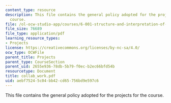 ```yaml
---
content_type: resource
description: This file contains the general policy adopted for the projects for the
  course.
file: /ol-ocw-studio-app/courses/6-001-structure-and-interpretation-of-computer-programs-spring-2005/aebf75245c04bb42cd65756bd9e597c6_collab_work.pdf
file_size: 76689
file_type: application/pdf
learning_resource_types:
- Projects
license: https://creativecommons.org/licenses/by-nc-sa/4.0/
ocw_type: OCWFile
parent_title: Projects
parent_type: CourseSection
parent_uid: 2655e936-78db-5b79-f0ec-b2ec66bfd54b
resourcetype: Document
title: collab_work.pdf
uid: aebf7524-5c04-bb42-cd65-756bd9e597c6
---
```

This file contains the general policy adopted for the projects for the course.